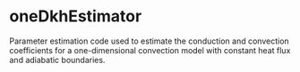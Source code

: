 # oneDkhEstimator
Parameter estimation code used to estimate the conduction and convection coefficients for a one-dimensional convection model with constant heat flux and adiabatic boundaries.
